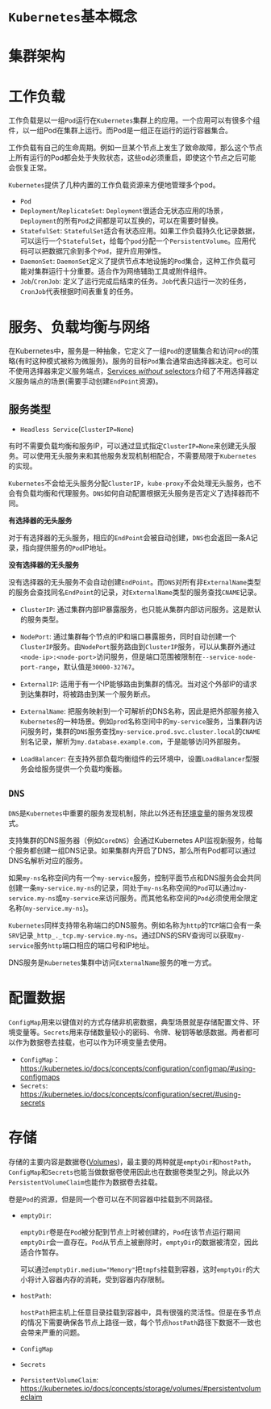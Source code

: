 # `Kubernetes`基本概念



# 集群架构



# 工作负载

工作负载是以一组`Pod`运行在`Kubernetes`集群上的应用。一个应用可以有很多个组件，以一组Pod在集群上运行。而Pod是一组正在运行的运行容器集合。

工作负载有自己的生命周期。例如一旦某个节点上发生了致命故障，那么这个节点上所有运行的Pod都会处于失败状态，这些od必须重启，即使这个节点之后可能会恢复正常。

`Kubernetes`提供了几种内置的工作负载资源来方便地管理多个pod。

- `Pod`
- `Deployment`/`ReplicateSet`: `Deployment`很适合无状态应用的场景，`Deployment`的所有`Pod`之间都是可以互换的，可以在需要时替换。
- `StatefulSet`: `StatefulSet`适合有状态应用。如果工作负载持久化记录数据，可以运行一个`StatefulSet`，给每个`pod`分配一个`PersistentVolume`。应用代码可以把数据冗余到多个`Pod`，提升应用弹性。
- `DaemonSet`: `DaemonSet`定义了提供节点本地设施的`Pod`集合，这种工作负载可能对集群运行十分重要。适合作为网络辅助工具或附件组件。
- `Job`/`CronJob`: 定义了运行完成后结束的任务。`Job`代表只运行一次的任务，`CronJob`代表根据时间表重复的任务。

# 服务、负载均衡与网络

在Kubernetes中，服务是一种抽象，它定义了一组`Pod`的逻辑集合和访问`Pod`的策略(有时这种模式被称为微服务)。服务的目标`Pod`集合通常由选择器决定。也可以不使用选择器来定义服务端点，[Services *without* selectors](https://kubernetes.io/docs/concepts/services-networking/service/#services-without-selectors)介绍了不用选择器定义服务端点的场景(需要手动创建`EndPoint`资源)。

## 服务类型

- `Headless Service`(`ClusterIP=None`)

有时不需要负载均衡和服务IP，可以通过显式指定`ClusterIP=None`来创建无头服务。可以使用无头服务来和其他服务发现机制相配合，不需要局限于`Kubernetes`的实现。

`Kubernetes`不会给无头服务分配`ClusterIP`，`kube-proxy`不会处理无头服务，也不会有负载均衡和代理服务。`DNS`如何自动配置根据无头服务是否定义了选择器而不同。

**有选择器的无头服务**

对于有选择器的无头服务，相应的`EndPoint`会被自动创建，`DNS`也会返回一条A记录，指向提供服务的`Pod`IP地址。

**没有选择器的无头服务**

没有选择器的无头服务不会自动创建`EndPoint`。而`DNS`对所有非`ExternalName`类型的服务会查找同名`EndPoint`的记录，对`ExternalName`类型的服务查找`CNAME`记录。

- `ClusterIP`: 通过集群内部IP暴露服务，也只能从集群内部访问服务。这是默认的服务类型。

- `NodePort`: 通过集群每个节点的IP和端口暴露服务，同时自动创建一个`ClusterIP`服务。由`NodePort`服务路由到`ClusterIP`服务，可以从集群外通过`<node-ip>:<node-port>`访问服务，但是端口范围被限制在`--service-node-port-range`，默认值是`30000-32767`。
- `ExternalIP`: 适用于有一个IP能够路由到集群的情况。当对这个外部IP的请求到达集群时，将被路由到某一个服务断点。
- `ExternalName`: 把服务映射到一个可解析的DNS名称，因此是把外部服务接入`Kubernetes`的一种场景。例如`prod`名称空间中的`my-service`服务，当集群内访问服务时，集群的`DNS`服务查找`my-service.prod.svc.cluster.local`的`CNAME`别名记录，解析为`my.database.example.com`，于是能够访问外部服务。
- `LoadBalancer`: 在支持外部负载均衡组件的云环境中，设置`LoadBalancer`型服务会给服务提供一个负载均衡器。

## `DNS`

`DNS`是`Kubernetes`中重要的服务发现机制，除此以外还有[环境变量](https://kubernetes.io/docs/concepts/services-networking/service/#environment-variables)的服务发现模式。

支持集群的DNS服务器（例如`CoreDNS`）会通过Kubernetes API监视新服务，给每个服务都创建一组DNS记录。如果集群内开启了DNS，那么所有Pod都可以通过DNS名解析对应的服务。

如果`my-ns`名称空间内有一个`my-service`服务，控制平面节点和DNS服务会会共同创建一条`my-service.my-ns`的记录，同处于`my-ns`名称空间的`Pod`可以通过`my-service.my-ns`或`my-service`来访问服务。而其他名称空间的`Pod`必须使用全限定名称(`my-service.my-ns`)。

`Kubernetes`同样支持带名称端口的DNS服务。例如名称为`http`的`TCP`端口会有一条`SRV`记录`_http_._tcp.my-service.my-ns`。通过DNS的SRV查询可以获取`my-service`服务`http`端口相应的端口号和IP地址。

DNS服务是`Kubernetes`集群中访问`ExternalName`服务的唯一方式。

# 配置数据

`ConfigMap`用来以键值对的方式存储非机密数据，典型场景就是存储配置文件、环境变量等。`Secrets`用来存储数量较小的密码、令牌、秘钥等敏感数据。两者都可以作为数据卷去挂载，也可以作为环境变量去使用。

- `ConfigMap`：https://kubernetes.io/docs/concepts/configuration/configmap/#using-configmaps
- `Secrets`: https://kubernetes.io/docs/concepts/configuration/secret/#using-secrets

# 存储

存储的主要内容是数据卷([Volumes](https://kubernetes.io/docs/concepts/storage/volumes/))，最主要的两种就是`emptyDir`和`hostPath`，`ConfigMap`和`Secrets`也能当做数据卷使用因此也在数据卷类型之列。除此以外`PersistentVolumeClaim`也能作为数据卷去挂载。

卷是`Pod`的资源，但是同一个卷可以在不同容器中挂载到不同路径。

- `emptyDir`: 

  `emptyDir`卷是在`Pod`被分配到节点上时被创建的，`Pod`在该节点运行期间`emptyDir`会一直存在。`Pod`从节点上被删除时，`emptyDir`的数据被清空，因此适合作暂存。

  可以通过`emptyDir.medium="Memory"`把`tmpfs`挂载到容器，这时`emptyDir`的大小将计入容器内存的消耗，受到容器内存限制。

- `hostPath`:

  `hostPath`把主机上任意目录挂载到容器中，具有很强的灵活性。但是在多节点的情况下需要确保各节点上路径一致，每个节点`hostPath`路径下数据不一致也会带来严重的问题。

- `ConfigMap`

- `Secrets`

- `PersistentVolumeClaim`: https://kubernetes.io/docs/concepts/storage/volumes/#persistentvolumeclaim

